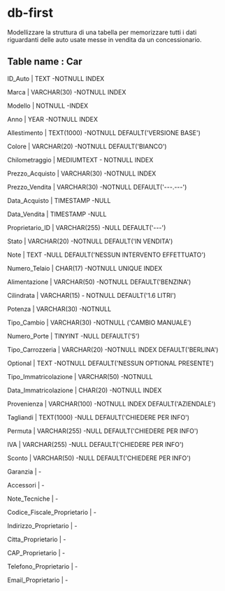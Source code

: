 # db-first

Modellizzare la struttura di una tabella per memorizzare tutti i dati riguardanti delle auto usate messe in vendita da un concessionario.

## Table name : Car

<!-- Identificativo univoco dell'auto -->
ID_Auto | TEXT -NOTNULL INDEX
<!-- Marca del veicolo  -->
Marca | VARCHAR(30) -NOTNULL INDEX
<!-- Modello del veicolo-->
Modello | NOTNULL -INDEX
<!-- Anno di produzione del veicolo -->
Anno | YEAR -NOTNULL INDEX 
<!-- Dettagli specifici del modello -->
Allestimento | TEXT(1000) -NOTNULL DEFAULT('VERSIONE BASE')
<!-- Colore del veicolo -->
Colore | VARCHAR(20) -NOTNULL DEFAULT('BIANCO')
<!-- Chilometri percorsi -->
Chilometraggio | MEDIUMTEXT - NOTNULL INDEX
<!-- Prezzo di acquisto del veicolo -->
Prezzo_Acquisto | VARCHAR(30) -NOTNULL INDEX 
<!-- Prezzo di vendita del veicolo (se venduto) -->
Prezzo_Vendita | VARCHAR(30) -NOTNULL DEFAULT('---.---') 
<!-- Data di acquisto del veicolo -->
Data_Acquisto | TIMESTAMP -NULL
<!-- Data di vendita del veicolo (se venduto) -->
Data_Vendita | TIMESTAMP -NULL
<!-- Identificativo del proprietario -->
Proprietario_ID | VARCHAR(255) -NULL DEFAULT('---') 
<!-- Stato del veicolo-->
Stato | VARCHAR(20) -NOTNULL DEFAULT('IN VENDITA')
<!-- Note aggiuntive -->
Note | TEXT -NULL DEFAULT('NESSUN INTERVENTO EFFETTUATO') 
<!-- Numero di telaio del veicolo -->
Numero_Telaio | CHAR(17) -NOTNULL UNIQUE INDEX 
<!-- Tipo di alimentazione -->
Alimentazione | VARCHAR(50) -NOTNULL DEFAULT('BENZINA') 
<!-- Cilindrata del motore -->
Cilindrata | VARCHAR(15) - NOTNULL DEFAULT('1.6 LITRI')
<!-- Potenza del motore -->
Potenza | VARCHAR(30) -NOTNULL 
<!-- Tipo di cambio -->
Tipo_Cambio | VARCHAR(30) -NOTNULL ('CAMBIO MANUALE') 
<!-- Numero di porte del veicolo -->
Numero_Porte | TINYINT -NULL DEFAULT('5')
<!-- Tipo di carrozzeria -->
Tipo_Carrozzeria | VARCHAR(20) -NOTNULL INDEX DEFAULT('BERLINA') 
<!-- Optional presenti sul veicolo-->
Optional | TEXT -NOTNULL DEFAULT('NESSUN OPTIONAL PRESENTE') 
<!-- Tipo di immatricolazione (es. Italiana, Estera) -->
Tipo_Immatricolazione | VARCHAR(50) -NOTNULL 
<!-- Data di prima immatricolazione -->
Data_Immatricolazione | CHAR(20) -NOTNULL INDEX 
<!-- Provenienza del veicolo (es. Importazione, Aziendale) -->
Provenienza | VARCHAR(100) -NOTNULL INDEX DEFAULT('AZIENDALE') 
<!-- Informazioni sui tagliandi (data, officina, descrizione) -->
Tagliandi | TEXT(1000) -NULL DEFAULT('CHIEDERE PER INFO') 
<!-- Informazioni sulla permuta (auto data in permuta, valore) -->
Permuta | VARCHAR(255) -NULL DEFAULT('CHIEDERE PER INFO') 
<!-- Informazioni sull'IVA applicata (es. 22%, margine) -->
IVA | VARCHAR(255) -NULL DEFAULT('CHIEDERE PER INFO') 
<!-- Sconto applicato al prezzo -->
Sconto | VARCHAR(50) -NULL DEFAULT('CHIEDERE PER INFO') 
<!-- Informazioni sulla garanzia (tipo, durata) -->
Garanzia |  - 
<!-- Accessori forniti con il veicolo -->
Accessori |  - 
<!-- Ulteriori note tecniche sul veicolo -->
Note_Tecniche |  - 
<!-- Codice Fiscale del proprietario (se necessario per motivi fiscali) -->
Codice_Fiscale_Proprietario |  - 
<!-- Indirizzo del proprietario (se necessario per motivi fiscali) -->
Indirizzo_Proprietario |  - 
<!-- Città del proprietario (se necessario per motivi fiscali) -->
Citta_Proprietario |  - 
<!-- CAP del proprietario (se necessario per motivi fiscali) -->
CAP_Proprietario |  - 
<!-- Telefono del proprietario (se necessario per motivi fiscali) -->
Telefono_Proprietario |  - 
<!-- Email del proprietario (se necessario per motivi fiscali) -->
Email_Proprietario |  - 